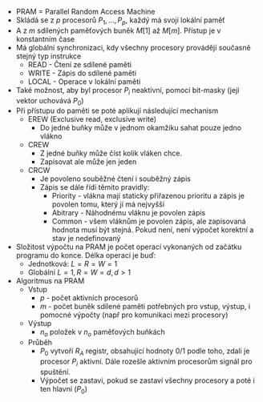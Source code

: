 - PRAM = Parallel Random Access Machine
- Skládá se z $p$ procesorů $P_1, \dots, P_p$, každý má svojí lokální paměť
- A z $m$ sdílených paměťových buněk $M[1]$ až $M[m]$. Přístup je v konstantním čase
- Má globální synchronizaci, kdy všechny procesory provádějí současně stejný typ instrukce
	- READ - Čtení ze sdílené paměti
	- WRITE - Zápis do sdílené paměti
	- LOCAL - Operace v lokální paměti
- Také možnost, aby byl procesor $P_i$ neaktivní, pomocí bit-masky (její vektor uchovává $P_0$)
- Při přístupu do paměti se poté aplikují následující mechanism
	- EREW (Exclusive read, exclusive write)
		- Do jedné buňky může v jednom okamžiku sahat pouze jedno vlákno
	- CREW
		- Z jedné buňky může číst kolik vláken chce.
		- Zapisovat ale může jen jeden
	- CRCW
		- Je povoleno souběžné čtení i souběžný zápis
		- Zápis se dále řídí těmito pravidly:
			- Priority - vlákna mají staticky přiřazenou prioritu a zápis je povolen tomu, který jí má nejvyšší
			- Abitrary - Náhodnému vláknu je povolen zápis
			- Common - všem vláknům je povolen zápis, ale zapisovaná hodnota musí být stejná. Pokud není, není výpočet korektní a stav je nedefinovaný
- Složitost výpočtu na PRAM je počet operací vykonaných od začátku programu do konce. Délka operací je buď:
	- Jednotková: $L = R = W = 1$
	- Globální $L = 1, R = W = d, d>1$ 
- Algoritmus na PRAM
	- Vstup
		- $p$ - počet aktivních procesorů
		- $m$ - počet buněk sdílené paměti potřebných pro vstup, výstup, i pomocné výpočty (např pro komunikaci mezi procesory)
	- Výstup
		- $n_o$ položek v $n_o$ paměťových buňkách
	- Průběh
		- $P_0$ vytvoří $R_A$ registr, obsahující hodnoty 0/1 podle toho, zdali je procesor $P_i$ aktivní. Dále rozešle aktivním procesorům signál pro spuštění.
		- Výpočet se zastaví, pokud se zastaví všechny procesory a poté i ten hlavní ($P_0$)
